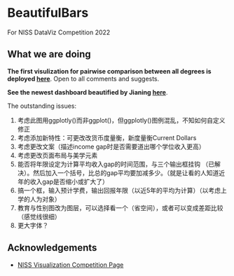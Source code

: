 # BeautifulBars
For NISS DataViz Competition 2022

## What we are doing

__The first visulization for pairwise comparison between all degrees is deployed [here](https://supertrashpanda.shinyapps.io/shiny_app/)__. Open to all comments and suggests.

__See the newest dashboard beautified by Jianing [here](https://supertrashpanda.shinyapps.io/Dashboard_Jianing/)__. 

The outstanding issues:
1. 考虑此图用ggplotly()而非ggplot()，但ggplotly()图例混乱，不知如何自定义修正
2. 考虑添加新特性：可更改改货币度量衡，新度量衡Current Dollars
3. 考虑更改文案（描述income gap时是否需要道出哪个学位收入更高）
4. 考虑更改页面布局与美学元素
5. 能否将年限设定为计算平均收入gap的时间范围，与三个输出框挂钩 （已解决）。然后加入一个括号，比总的gap平均要加减多少。（就是让看的人知道近年的收入gap是否缩小或扩大了）
6. 搞一个框，输入预计学费，输出回报年限（以近5年的平均为计算）（以考虑上学的人为对象）
7. 教育与性别图改为图层，可以选择看一个（省空间），或者可以变成差距比较（感觉线很细）
8. 更大字体？

## Acknowledgements
  
* [NISS Visualization Competition Page](https://www.niss.org/events/niss-statistically-accurate-interactive-displays-graphics-0)
